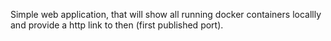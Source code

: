 Simple web application, that will show all running docker containers locallly 
and provide a http link to then (first published port).